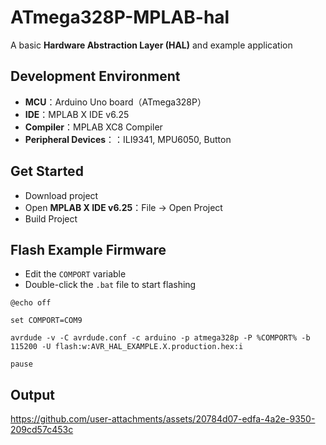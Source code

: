 
# ATmega328P-MPLAB-hal

A basic **Hardware Abstraction Layer (HAL)** and example application

## Development Environment

- **MCU**：Arduino Uno board（ATmega328P）
- **IDE**：MPLAB X IDE v6.25
- **Compiler**：MPLAB XC8 Compiler
- **Peripheral Devices**：：ILI9341, MPU6050, Button

## Get Started

- Download project
- Open **MPLAB X IDE v6.25**：File -> Open Project
- Build Project

## Flash Example Firmware
- Edit the `COMPORT` variable 
- Double-click the `.bat` file to start flashing    

```
@echo off

set COMPORT=COM9

avrdude -v -C avrdude.conf -c arduino -p atmega328p -P %COMPORT% -b 115200 -U flash:w:AVR_HAL_EXAMPLE.X.production.hex:i

pause
```
## Output

https://github.com/user-attachments/assets/20784d07-edfa-4a2e-9350-209cd57c453c
